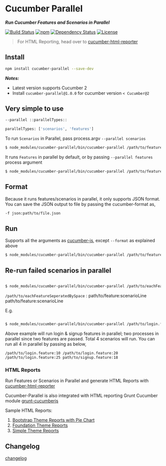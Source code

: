 Cucumber Parallel
=================
***Run Cucumber Features and Scenarios in Parallel***

[![Build Status][travis-shield]][travis-link] [![npm][npm-shield]][npm-link] [![Dependency Status][depedency-shield]][depedency-link] [![License][license-shield]][license-link]

> For HTML Reporting, head over to [cucumber-html-reporter][cucumber-html-reporter]

## Install


``` bash
npm install cucumber-parallel --save-dev
```
***Notes:*** 

* Latest version supports Cucumber 2
* Install `cucumber-parallel@1.0.0` for cucumber version `< Cucumber@2`


## Very simple to use


```bash
--parallel ::parallelTypes::

parallelTypes: ['scenarios', 'features']

```


To run `Scenarios` in Parallel, pass process.argv `--parallel scenarios`


``` bash
$ node_modules/cucumber-parallel/bin/cucumber-parallel /path/to/features -r /path/to/step-defs --parallel scenarios -f json:path/to/file.json
```


It runs `Features` in parallel by default, or by passing `--parallel features` process argument


``` bash
$ node_modules/cucumber-parallel/bin/cucumber-parallel /path/to/features -r /path/to/step-defs -f json:path/to/file.json
```



## Format
Because it runs features/scenarios in parallel, it only supports JSON format. You can save the JSON output to file by passing the cucumber-format as,


```bash
-f json:path/to/file.json
```



## Run

Supports all the arguments as [cucumber-js][1], except `--format` as explained above

``` bash
$ node_modules/cucumber-parallel/bin/cucumber-parallel /path/to/features -r /path/to/step-defs -f json:path/to/file.json --tags=@myTag 
```

## Re-run failed scenarios in parallel

```bash

$ node_modules/cucumber-parallel/bin/cucumber-parallel /path/to/eachFeatureSeperatedBySpaceWithScenarioLine -r /path/to/step-defs -f json:path/to/file.json --tags=@myTag

```

`/path/to/eachFeatureSeperatedBySpace` : path/to/feature:scenarioLine path/to/feature:scenarioLine

E.g. 

```bash

$ node_modules/cucumber-parallel/bin/cucumber-parallel /path/to/login.feature:10:20:25 path/to/signup.feature:18 -r /path/to/step-defs -f json:path/to/file.json --tags=@myTag

```

Above example will run login & signup features in parallel; two processes in parallel since two features are passed. Total 4 scenarios will run. You can run all 4 in parallel by passing as below,

`/path/to/login.feature:10 /path/to/login.feature:20 /path/to/login.feature:25 path/to/signup.feature:18`


### HTML Reports

Run Features or Scenarios in Parallel and generate HTML Reports with [cucumber-html-reporter][cucumber-html-reporter]

Cucumber-Parallel is also integrated with HTML reporting Grunt Cucumber module [grunt-cucumberjs][2]

Sample HTML Reports:

1. [Bootstrap Theme Reports with Pie Chart][3]
2. [Foundation Theme Reports][4]
3. [Simple Theme Reports][5]

## Changelog 

[changelog][changelog]


[1]: https://github.com/cucumber/cucumber-js "CucumberJs"
[2]: https://www.npmjs.com/package/grunt-cucumberjs "grunt-cucummberjs"
[3]: http://htmlpreview.github.io/?https://github.com/gkushang/cucumber-html-reporter/blob/develop/samples/html_reports/cucumber_report_bootstrap.html "Bootstrap Theme Reports"
[4]: http://htmlpreview.github.io/?https://github.com/gkushang/cucumber-html-reporter/blob/develop/samples/html_reports/cucumber_report_foundation.html "Foundation Theme Reports"
[5]: http://htmlpreview.github.io/?https://github.com/gkushang/cucumber-html-reporter/blob/develop/samples/html_reports/cucumber_report_simple.html "Simple Theme Reports"

[cucumber-html-reporter]: https://www.npmjs.com/package/cucumber-html-reporter

[changelog]: https://github.com/gkushang/cucumber-parallel/blob/develop/CHANGELOG.md

[travis-shield]: https://travis-ci.org/gkushang/cucumber-parallel.svg?branch=develop
[travis-link]: https://travis-ci.org/gkushang/cucumber-parallel

[npm-shield]: https://img.shields.io/npm/v/cucumber-parallel.svg
[npm-link]: https://www.npmjs.com/package/cucumber-parallel

[depedency-shield]: https://david-dm.org/gkushang/cucumber-parallel.svg
[depedency-link]: https://david-dm.org/gkushang/cucumber-parallel

[license-shield]: https://img.shields.io/github/license/mashape/apistatus.svg
[license-link]: https://github.com/gkushang/cucumber-parallel/






